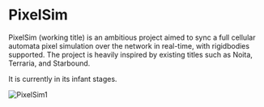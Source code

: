# PixelSim
PixelSim (working title) is an ambitious project aimed to sync a full cellular automata pixel simulation over the network in real-time, with rigidbodies supported.
The project is heavily inspired by existing titles such as Noita, Terraria, and Starbound.

It is currently in its infant stages.

![PixelSim1](https://user-images.githubusercontent.com/57692042/172668211-f6419c8e-0b12-4407-bf9e-53d29ca78ca7.gif)
